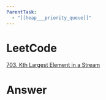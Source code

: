 ```yaml
---
ParentTask:
  - "[[heap___priority_queue]]"
---
```


# LeetCode
[703. Kth Largest Element in a Stream](https://leetcode.com/problems/kth-largest-element-in-a-stream/)

# Answer
```Cpp

``` 